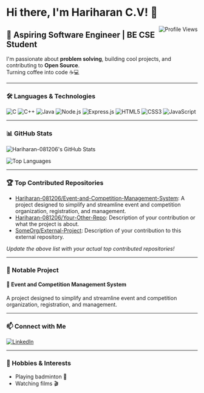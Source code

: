# Hi there, I'm Hariharan C.V! 👋

<img align="right" src="https://komarev.com/ghpvc/?username=Hariharan-081206&style=flat-square&color=green" alt="Profile Views" />

## 🚀 Aspiring Software Engineer | BE CSE Student

I'm passionate about **problem solving**, building cool projects, and contributing to **Open Source**.  
Turning coffee into code ☕💻

---

### 🛠️ Languages & Technologies

![C](https://img.shields.io/badge/C-00599C?style=flat-square&logo=c&logoColor=white)
![C++](https://img.shields.io/badge/C++-00599C?style=flat-square&logo=c%2B%2B&logoColor=white)
![Java](https://img.shields.io/badge/Java-007396?style=flat-square&logo=java&logoColor=white)
![Node.js](https://img.shields.io/badge/Node.js-339933?style=flat-square&logo=node-dot-js&logoColor=white)
![Express.js](https://img.shields.io/badge/Express.js-000000?style=flat-square&logo=express&logoColor=white)
![HTML5](https://img.shields.io/badge/HTML5-E34F26?style=flat-square&logo=html5&logoColor=white)
![CSS3](https://img.shields.io/badge/CSS3-1572B6?style=flat-square&logo=css3&logoColor=white)
![JavaScript](https://img.shields.io/badge/JavaScript-F7DF1E?style=flat-square&logo=javascript&logoColor=black)

---

### 📊 GitHub Stats

![Hariharan-081206's GitHub Stats](https://github-readme-stats.vercel.app/api?username=Hariharan-081206&show_icons=true&theme=transparent)

![Top Languages](https://github-readme-stats.vercel.app/api/top-langs/?username=Hariharan-081206&layout=compact&theme=transparent)

---

### 🏆 Top Contributed Repositories

- [Hariharan-081206/Event-and-Competition-Management-System](https://github.com/citil-wq/competition-Backend): A project designed to simplify and streamline event and competition organization, registration, and management.
- [Hariharan-081206/Your-Other-Repo](https://github.com/Hariharan-081206/Your-Other-Repo): Description of your contribution or what the project is about.
- [SomeOrg/External-Project](https://github.com/SomeOrg/External-Project): Description of your contribution to this external repository.

*Update the above list with your actual top contributed repositories!*

---

### 🌟 Notable Project

#### 🚩 Event and Competition Management System
A project designed to simplify and streamline event and competition organization, registration, and management.

---

### 📫 Connect with Me

[![LinkedIn](https://img.shields.io/badge/Hariharan_C.V-0A66C2?style=flat-square&logo=linkedin&logoColor=white)](https://www.linkedin.com/in/Hariharan-C-V)

---

### 🎉 Hobbies & Interests

- Playing badminton 🏸
- Watching films 🎬

<!--
**Hariharan-081206/Hariharan-081206** is a ✨special✨ repository because its README.md (this file) appears on your GitHub profile.
-->
